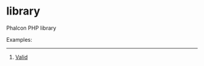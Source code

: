 library
=======

Phalcon PHP library

Examples:
***
1. [Valid](https://github.com/mruz/library/wiki/Valid)